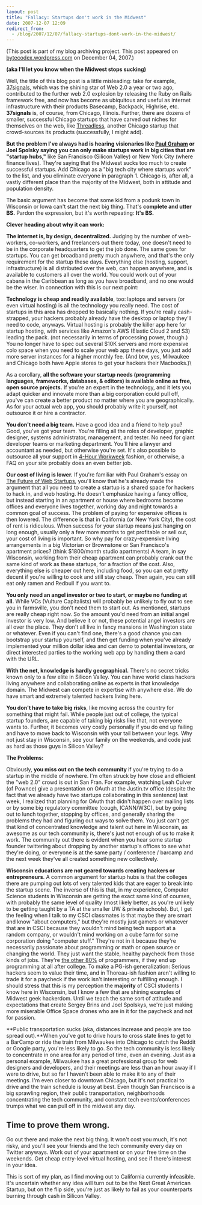 ```yaml
---
layout: post
title: "Fallacy: Startups don't work in the Midwest"
date: 2007-12-07 12:09
redirect_from:
  - /blog/2007/12/07/fallacy-startups-dont-work-in-the-midwest/
---
```


(This post is part of my blog archiving project. This post appeared on
[bytecodex.wordpress.com](http://bytecodex.wordpress.com/2007/12/04/fallacy-startups-dont-work-in-the-midwest/)
on December 04, 2007.)

**(aka I'll let you know when the Midwest stops sucking)**

Well, the title of this blog post is a little misleading: take for
example, [37signals](http://37signals.com/), which was the shining star
of Web 2.0 a year or two ago, contributed to the further web 2.0
explosion by releasing the Ruby on Rails framework free, and now has
become as ubiquitous and useful as internet infrastructure with their
products Basecamp, Backpack, Highrise, etc. **37signals** is, of course,
from Chicago, Illinois. Further, there are dozens of smaller, successful
Chicago startups that have carved out niches for themselves on the web,
like [Threadless](http://threadless.com/), another Chicago startup that
crowd-sources its products (successfully, I might add).

**But the problem I've always had is hearing visionaries like [Paul
Graham](http://www.paulgraham.com/startuphubs.html) or Joel Spolsky
saying you can only make startups work in big cities that are "startup
hubs,"** like San Francisco (Silicon Valley) or New York City (where
finance lives). They're saying that the Midwest sucks too much to
create successful startups. Add Chicago as a "big tech city where
startups work" to the list, and you eliminate everyone in paragraph 1.
Chicago is, after all, a vastly different place than the majority of the
Midwest, both in attitude and population density.

The basic argument has become that some kid from a podunk town in
Wisconsin or Iowa can't start the next big thing. That's **complete
and utter BS.** Pardon the expression, but it's worth
repeating: **It's BS.**

**Clever heading about why it can work:**

**The internet is, by design, decentralized.** Judging by the number of
web-workers, co-workers, and freelancers out there today, one doesn't
need to be in the corporate headquarters to get the job done. The same
goes for startups. You can get broadband pretty much anywhere, and
that's the only requirement for the startup these days. Everything
else (hosting, support, infrastructure) is all distributed over the web,
can happen anywhere, and is available to customers all over the world.
You could work out of your cabana in the Caribbean as long as you have
broadband, and no one would be the wiser. In connection with this is our
next point:

**Technology is cheap and readily available**, too: laptops and servers
(or even virtual hosting) is all the technology you really need. The
cost of startups in this area has dropped to basically nothing. If
you're really cash-strapped, your hackers probably already have the
desktop or laptop they'll need to code, anyways. Virtual hosting is
probably the killer app here for startup hosting, with services like
Amazon's AWS (Elastic Cloud 2 and S3) leading the pack. (not
necessarily in terms of processing power, though.) You no longer have to
spec out several $10K servers and more expensive colo space when you
need to scale your web app these days, you just add more server
instances for a higher monthly fee. (And btw, yes, Milwaukee and Chicago
both have Apple stores to get your hackers their Macbooks.)\

As a corollary, **all the software your startup needs (programming
languages, frameworks, databases, & editors) is available online as
free, open source projects.** If you're an expert in the technology,
and it lets you adapt quicker and innovate more than a big corporation
could pull off, you've can create a better product no matter where you
are geographically. As for your actual web app, you should probably
write it yourself, not outsource it or hire a contractor.

**You don't need a big team.** Have a good idea and a friend to help
you? Good, you've got your team. You're filling all the roles of
developer, graphic designer, systems administrator, management, and
tester. No need for giant developer teams or marketing department.
You'll hire a lawyer and accountant as needed, but otherwise you're
set. It's also possible to outsource all your support in [4-Hour
Workweek](http://www.amazon.com/4-Hour-Workweek-Escape-Live-Anywhere/dp/0307353133/)
fashion, or otherwise, a FAQ on your site probably does an even better job.

**Our cost of living is lower.** If you're familiar with Paul
Graham's essay on [The Future of Web
Startups](http://www.paulgraham.com/webstartups.html), you'll know
that he's already made the argument that all you need to create a
startup is a shared space for hackers to hack in, and web hosting. He
doesn't emphasize having a fancy office, but instead starting in an
apartment or house where bedrooms become offices and everyone lives
together, working day and night towards a common goal of success. The
problem of paying for expensive offices is then lowered. The difference
is that in California (or New York City), the cost of rent is
ridiculous. When success for your startup means just hanging on long
enough, usually only a few more months to get profitable or sell out,
your cost of living is important. So why pay for crazy-expensive living
arrangements in a big Victorian or Brownstone or San Francisco's
apartment prices? (think $1800/month studio apartments) A team, in say
Wisconsin, working from their cheap apartment can probably crank out the
same kind of work as these startups, for a fraction of the cost. Also,
everything else is cheaper out here, including food, so you can eat
pretty decent if you're willing to cook and still stay cheap. Then
again, you can still eat only ramen and Redbull if you want to.

**You only need an angel investor or two to start, or maybe no funding
at all.** While VCs (Vulture Capitalists) will probably be unlikely to
fly out to see you in farmsville, you don't need them to start out. As
mentioned, startups are really cheap right now. So the amount you'd
need from an initial angel investor is very low. And believe it or not,
these potential angel investors are all over the place. They don't all
live in fancy mansions in Washington state or whatever. Even if you
can't find one, there's a good chance you can bootstrap your startup
yourself, and then get funding when you've already implemented your
million dollar idea and can demo to potential investors, or direct
interested parties to the working web app by handing them a card with
the URL.

**With the net, knowledge is hardly geographical.** There's no secret
tricks known only to a few elite in Silicon Valley. You can have world
class hackers living anywhere and collaborating online as experts in
that knowledge domain. The Midwest can compete in expertise with
anywhere else. We do have smart and extremely talented hackers living
here.

**You don't have to take big risks**, like moving across the country
for something that might fail. While people just out of college, the
typical startup founders, are capable of taking big risks like that, not
everyone wants to. Further, it becomes very costly personally if you do
end up failing and have to move back to Wisconsin with your tail between
your legs. Why not just stay in Wisconsin, see your family on the
weekends, and code just as hard as those guys in Silicon Valley?

**The Problems:**

Obviously, **you miss out on the tech community** if you're trying to
do a startup in the middle of nowhere. I'm often struck by how close
and efficient the "web 2.0" crowd is out in San Fran. For example,
watching Leah Culver (of Pownce) give a presentation on OAuth at the
Justin.tv office (despite the fact that we already have two startups
collaborating in this sentence) last week, I realized that planning for
OAuth that didn't happen over mailing lists or by some big regulatory
committee (cough, ICANN/W3C), but by going out to lunch together,
stopping by offices, and generally sharing the problems they had and
figuring out ways to solve them. You just can't get that kind of
concentrated knowledge and talent out here in Wisconsin, as awesome as
our tech community is, there's just not enough of us to make it work.
The community out there is evident when you hear some startup founder
twittering about dropping by another startup's offices to see what
they're doing, or everyone is at the same party / conference / barcamp
and the next week they've all created something new collectively.

**Wisconsin educations are not geared towards creating hackers or
entrepreneurs**. A common argument for startup hubs is that the colleges
there are pumping out lots of very talented kids that are eager to break
into the startup scene. The inverse of this is that, in my experience,
Computer Science students in Wisconsin are getting the exact same kind
of courses, with probably the same level of quality (most likely better,
as you're unlikely to be getting taught by a TA at the smaller UW &
private schools). But, I get the feeling when I talk to my CSCI
classmates is that maybe they are smart and know "about computers,"
but they're mostly just gamers or whatever that are in CSCI because
they wouldn't mind being tech support at a random company, or
wouldn't mind working on a cube farm for some corporation doing
"computer stuff." They're not in it because they're necessarily
passionate about programming or math or open source or changing the
world. They just want the stable, healthy paycheck from those kinds of
jobs. They're [the other
80%](http://www.codinghorror.com/blog/archives/001002.html) of
programmers, if they end up programming at all after college. To make a
PG-ish generalization: Serious hackers seem to value their time, and in
Thoreau-ish fashion aren't willing to trade it for a paycheck if the
work isn't interesting or fulfilling enough. I should stress that this
is my perception the **majority** of CSCI students I know here in
Wisconsin, but I know a few that are shining examples of Midwest geek
hackerdom. Until we teach the same sort of attitude and expectations
that create Sergey Brins and Joel Spolskys, we're just making more
miserable Office Space drones who are in it for the paycheck and not for
passion.

**Public transportation sucks (aka, distances increase and people are
too spread out).**When you've got to drive hours to cross state lines
to get to a BarCamp or ride the train from Milwaukee into Chicago to
catch the Reddit or Google party, you're less likely to go. So the
tech community is less likely to concentrate in one area for any period
of time, even an evening. Just as a personal example, Milwaukee has a
great professional group for web designers and developers, and their
meetings are less than an hour away if I were to drive, but so far I
haven't been able to make it to any of their meetings. I'm even
closer to downtown Chicago, but it's not practical to drive and the
train schedule is lousy at best. Even though San Francisco is a big
sprawling region, their public transportation, neighborhoods
concentrating the tech community, and constant tech events/conferences
trumps what we can pull off in the midwest any day.

## Time to prove them wrong.

Go out there and make the next big thing. It won't cost you much,
it's not risky, and you'll see your friends and the tech community
every day on Twitter anyways. Work out of your apartment or on your free
time on the weekends. Get cheap entry-level virtual hosting, and see if
there's interest in your idea.

This is sort of my plan, as I find moving out to California currently
infeasible. It's uncertain whether any idea will turn out to be the
Next Great American Startup, but on the flip side, you're just as
likely to fail as your counterparts burning through cash in Silicon
Valley.
